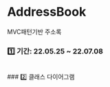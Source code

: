 # AddressBook
MVC패턴기반 주소록
### 1️⃣ 기간: 22.05.25 ~ 22.07.08
<br>
### 2️⃣ 클래스 다이어그램
<br>
<img scr="https://res.cloudinary.com/dgtqsljjl/image/upload/v1669293942/newfile.cld_ccdskt.png">
